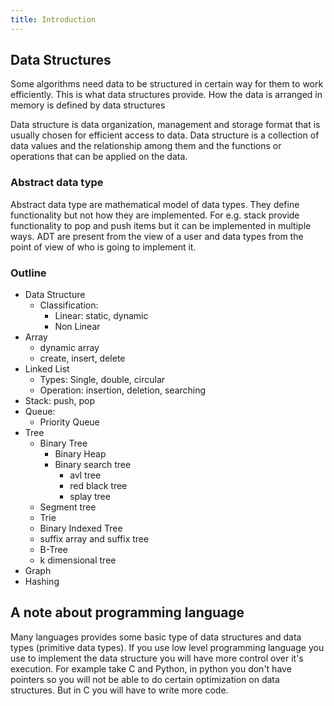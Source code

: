 ```yaml
---
title: Introduction
---
```


## Data Structures

Some algorithms need data to be structured in certain way
for them to work efficiently. This is what data structures provide.
How the data is arranged in memory is defined by data structures

Data structure is data organization, management and storage format
that is usually chosen for efficient access to data.
Data structure is a collection of data values and the
relationship among them and the functions or operations that
can be applied on the data.

### Abstract data type

Abstract data type are mathematical model of data types.
They define functionality but not how they are implemented.
For e.g. stack provide functionality to pop and push items
but it can be implemented in multiple ways.
ADT are present from the view of a user and data types
from the point of view of who is going to implement it.

### Outline

- Data Structure
    - Classification:
        - Linear: static, dynamic
        - Non Linear
- Array
    - dynamic array
    - create, insert, delete
- Linked List
    - Types: Single, double, circular
    - Operation: insertion, deletion, searching
- Stack: push, pop
- Queue:
    - Priority Queue
- Tree
    - Binary Tree
        - Binary Heap
        - Binary search tree
            - avl tree
            - red black tree
            - splay tree
    - Segment tree
    - Trie
    - Binary Indexed Tree
    - suffix array and suffix tree
    - B-Tree
    - k dimensional tree
- Graph
- Hashing

## A note about programming language

Many languages provides some basic type of data structures and data
types (primitive data types). If you use low level programming language you
use to implement the data structure you will have more control over it's
execution. For example take C and Python, in python you don't have pointers
so you will not be able to do certain optimization on data structures.
But in C you will have to write more code.
